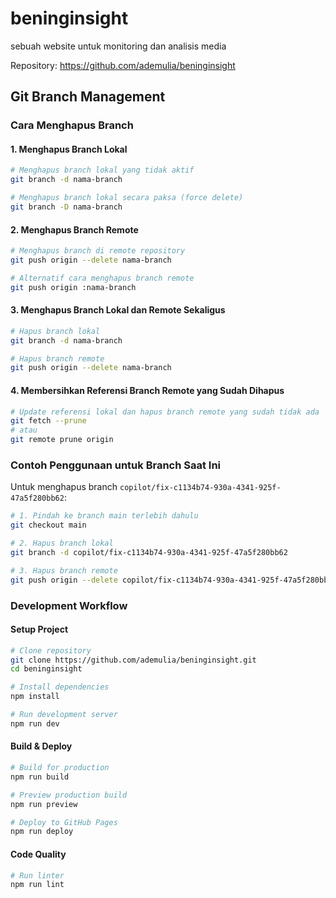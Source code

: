 # beninginsight
sebuah website untuk monitoring dan analisis media

Repository: https://github.com/ademulia/beninginsight

## Git Branch Management

### Cara Menghapus Branch

#### 1. Menghapus Branch Lokal
```bash
# Menghapus branch lokal yang tidak aktif
git branch -d nama-branch

# Menghapus branch lokal secara paksa (force delete)
git branch -D nama-branch
```

#### 2. Menghapus Branch Remote
```bash
# Menghapus branch di remote repository
git push origin --delete nama-branch

# Alternatif cara menghapus branch remote
git push origin :nama-branch
```

#### 3. Menghapus Branch Lokal dan Remote Sekaligus
```bash
# Hapus branch lokal
git branch -d nama-branch

# Hapus branch remote
git push origin --delete nama-branch
```

#### 4. Membersihkan Referensi Branch Remote yang Sudah Dihapus
```bash
# Update referensi lokal dan hapus branch remote yang sudah tidak ada
git fetch --prune
# atau
git remote prune origin
```

### Contoh Penggunaan untuk Branch Saat Ini
Untuk menghapus branch `copilot/fix-c1134b74-930a-4341-925f-47a5f280bb62`:

```bash
# 1. Pindah ke branch main terlebih dahulu
git checkout main

# 2. Hapus branch lokal
git branch -d copilot/fix-c1134b74-930a-4341-925f-47a5f280bb62

# 3. Hapus branch remote
git push origin --delete copilot/fix-c1134b74-930a-4341-925f-47a5f280bb62
```

### Development Workflow

#### Setup Project
```bash
# Clone repository
git clone https://github.com/ademulia/beninginsight.git
cd beninginsight

# Install dependencies
npm install

# Run development server
npm run dev
```

#### Build & Deploy
```bash
# Build for production
npm run build

# Preview production build
npm run preview

# Deploy to GitHub Pages
npm run deploy
```

#### Code Quality
```bash
# Run linter
npm run lint
```
